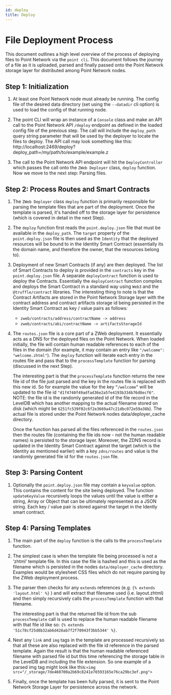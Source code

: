 ```yaml
---
id: deploy
title: Deploy
---
```


# File Deployment Process

This document outlines a high level overview of the process of deploying files to Point Network via the `point cli`. This document follows the journey of a file as it is uploaded, parsed and finally passed onto the Point Network storage layer for distributed among Point Network nodes.

## Step 1: Initialization

1. At least one Point Network node must already be running. The config file of the desired data directory (set using the `--datadir` cli option) is used to load the config of that running node.

1. The point CLI will wrap an instance of a `Console` class and make an API call to the Point Network API `/deploy` endpoint as defined in the loaded config file of the previous step. The call will include the `deploy_path` query string parameter that will be used by the deployer to locate the files to deploy. The API call may look something like this: http://localhost:2469/deploy?deploy_path=/my/path/to/example/example.z

1. The call to the Point Network API endpoint will hit the `DeployController` which passes the call onto the `ZWeb Deployer` class, `deploy` function. Now we move to the next step: Parsing files.

## Step 2: Process Routes and Smart Contracts

1. The `ZWeb Deployer` class `deploy` function is primarily responsible for parsing the template files that are part of the deployment. Once the template is parsed, it's handed off to the storage layer for persistence (which is covered in detail in the next Step).

1. The `deploy` function first reads the `point.deploy.json` file that must be available in the `deploy_path`. The `target` property of the `point.deploy.json` file is then used as the `Identity` that the deployed resources will be bound to in the Identity Smart Contract (essentially its the domain name, and therefore the owner, that the resources belong to).

1. Deployment of new Smart Contracts (if any) are then deployed. The list of Smart Contracts to deploy is provided in the `contracts` key in the  `point.deploy.json` file. A separate `deployContract` function is used to deploy the Contracts. Essentially the `deployContract`  function compiles and deploys the Smart Contract in a standard way using `Web3` and the `@truffle/contract` libraries. The interesting thing to note is that the Contract Artifacts are stored in the Point Network Storage layer with the contract address and contract artifacts storage id being persisted in the Identity Smart Contract as key / value pairs as follows:

    * `zweb/contracts/address/contractName -> address`
    * `zweb/contracts/abi/contractName -> artifactsStorageId `

1. The `routes.json` file is a core part of a ZWeb deployment. It essentially acts as a DNS for the deployed files on the Point Network. When loaded initially, the file will contain human readable references to each of the files in the domain (for example, it may contain an entry like `"/welcome": "welcome.zhtml"`).  The `deploy` function will iterate each entry in the routes file and pass that to the `processTemplate` function for parsing (discussed in the next Step).

    The interesting part is that the `processTemplate` function returns the new file id of the file just parsed and the key in the routes file is replaced with this new id. So for example the value for the key `“/welcome”` will be updated to the file id `"d1f4740f49adfad36e2a5fe4193b334b76d8ecf6"`. NOTE: the file id is the randomly generated id of the file record in the LevelDB which has another mapping to the actual filename stored on disk (which might be `6251fc539f02c6f2e3669a47c21dbc072e59a38b`). The actual file is stored under the Point Network nodes data/deployer_cache directory.

    Once the function has parsed all the files referenced in the `routes.json` then the routes file (containing the file ids now - not the human readable names) is persisted to the storage layer. Moreover, the ZDNS record is updated in the Identity Smart Contract against the target (which is the Identity as mentioned earlier) with a key `zdns/routes` and value is the randomly generated file id for the `routes.json` file.

## Step 3: Parsing Content

1. Optionally the `point.deploy.json` file may contain a `keyvalue` option. This contains the content for the site being deployed. The function `updateKeyValue` recursively loops the values until the value is either a string, Array or Object that can be ultimately represented as a JSON string. Each key / value pair is stored against the target in the Idently smart contract.

## Step 4: Parsing Templates

1. The main part of the `deploy` function  is the calls to the  ``processTemplate`` function.

1. The simplest case is when the template file being processed is not a ‘zhtml’ template file. In this case the file is hashed and this is used as the filename which is persisted in the nodes `data/deployer_cache` directory. Examples would be stylesheet CSS files which do not require parsing by the ZWeb deployment process.

1. The parser then checks for any `extends` references (e.g. `{% extends 'layout.html' %}` ) and will extract that filename used (i.e. layout.zhtml) and then simply recursively calls the `processTemplate` function with that filename.

    The interesting part is that the returned file id from the sub `processTemplate` call is used to replace the human readable filename with that file id like so: `{% extends '51c78cf25d8b32ab6d426ab7f2f70943f3bb5344' %}`.

1. Next any `link` and `img` tags in the template are processed recursively so that all these are also replaced with the file id reference in the parsed template. Again the result is that the human readable referenced filename with parsed file id but this time referencing the storage table in the LevelDB and including the file extension. So one example of a parsed img tag might look like this:` <img src="/_storage/7de460700a2b69c8241e76593165e76ca29bc3ef.png"> `

1. Finally, once the template has been fully parsed, it is sent to the Point Network Storage Layer for persistence across the network.
